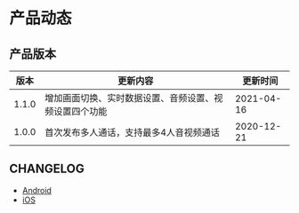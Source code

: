 # 产品动态
## 产品版本

|  版本   | 更新内容  | 更新时间  |
|  ----  | ----  |----  |
| 1.1.0  | 增加画面切换、实时数据设置、音频设置、视频设置四个功能 |2021-04-16 |
| 1.0.0  | 首次发布多人通话，支持最多4人音视频通话 |2020-12-21 |

## CHANGELOG

 - [Android](CHANGELOG_Android.md)
 - [iOS](CHANGELOG_iOS.md)
